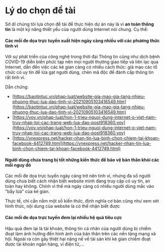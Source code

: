 # Lý do chọn đề tài

Sở dĩ chúng tôi lựa chọn đề tài để thực hiện dự án này là vì **an toàn thông tin** là một kỹ năng thiết yếu của người dùng Internet nói chung. Cụ thể:

#### Các mối đe dọa trực tuyến xuất hiện ngày càng nhiều với các phương thức tinh vi

Với sự phát triển của công nghệ trong thời đại Thông tin cũng như dịch bệnh COVID-19 diễn biến phức tạp nên mọi người thường giao tiếp và liên lạc qua Internet, dẫn đến việc các kẻ gian càng có nhiều cách thức: giả mạo các tổ chức có uy tín để lừa gạt người dùng, chèn mã độc để đánh cắp thông tin rất tinh vi.&#x20;

Dẫn chứng:

* [https://baotintuc.vn/phap-luat/website-gia-mao-gia-tang-nhieu-phuong-thuc-lua-dao-tinh-vi-20210905103416549.htm](https://baotintuc.vn/phap-luat/website-gia-mao-gia-tang-nhieu-phuong-thuc-lua-dao-tinh-vi-20210905103416549.htm)
* [https://vov.vn/phap-luat/hon-1-trieu-nguoi-dung-internet-o-viet-nam-truy-nhap-toi-cac-trang-web-lua-dao-post918360.vov](https://vov.vn/phap-luat/hon-1-trieu-nguoi-dung-internet-o-viet-nam-truy-nhap-toi-cac-trang-web-lua-dao-post918360.vov)
* [https://vnexpress.net/hacker-nhan-tin-lua-binh-chon-chiem-tai-khoan-facebook-4412749.html](https://vnexpress.net/hacker-nhan-tin-lua-binh-chon-chiem-tai-khoan-facebook-4412749.html)

#### Người dùng chưa trang bị tốt những kiến thức để bảo vệ bản thân khỏi các mối nguy đó

Các mối đe dọa trực tuyến ngày càng trở nên tinh vi, nhưng đa số người dùng chưa biết cách nhận biết website mình đang truy cập có uy tín, an toàn hay không. Chính vì thế mà ngày càng có nhiều người dùng mắc vào "bẫy lừa" của kẻ gian.

Thực tế, chỉ cần nắm một số kiến thức, định nghĩa cơ bản cũng như xem xét hình thức, nội dung của website là có thể nhận biết được

#### Các mối đe dọa trực tuyến đem lại nhiều hệ quả tiêu cực&#x20;

Hậu quả đem lại là tài khoản, thông tin cá nhân của người dùng bị chiếm đoạt làm ảnh hưởng đến hình ảnh của bản thân trên các nền tảng mạng xã hội. Ngoài ra còn gây thiệt hại nặng nề về tài sản khi kẻ gian chiếm đoạt được tài khoản ngân hàng, ví điện tử,...
